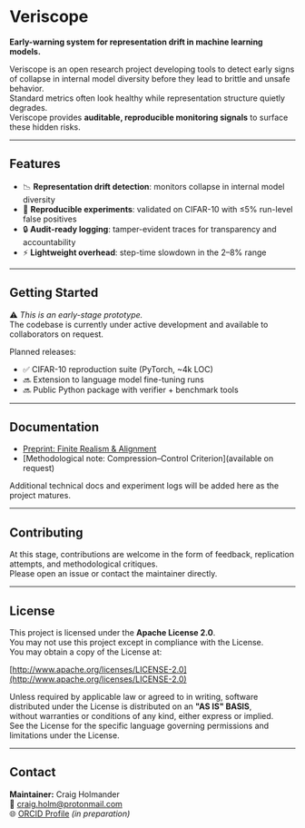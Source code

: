 # Veriscope

**Early-warning system for representation drift in machine learning models.**

Veriscope is an open research project developing tools to detect early signs of collapse in internal model diversity before they lead to brittle and unsafe behavior.  
Standard metrics often look healthy while representation structure quietly degrades.  
Veriscope provides **auditable, reproducible monitoring signals** to surface these hidden risks.

---

## Features

- 📉 **Representation drift detection**: monitors collapse in internal model diversity  
- 🧪 **Reproducible experiments**: validated on CIFAR-10 with ≤5% run-level false positives  
- 🔒 **Audit-ready logging**: tamper-evident traces for transparency and accountability  
- ⚡ **Lightweight overhead**: step-time slowdown in the 2–8% range

---

## Getting Started

⚠️ *This is an early-stage prototype.*  
The codebase is currently under active development and available to collaborators on request.  

Planned releases:  
- ✅ CIFAR-10 reproduction suite (PyTorch, ~4k LOC)  
- 🔜 Extension to language model fine-tuning runs  
- 🔜 Public Python package with verifier + benchmark tools  

---

## Documentation

- [Preprint: Finite Realism & Alignment](https://works.hcommons.org/records/yeqb5-exa68)  
- [Methodological note: Compression–Control Criterion](available on request)  

Additional technical docs and experiment logs will be added here as the project matures.

---

## Contributing

At this stage, contributions are welcome in the form of feedback, replication attempts, and methodological critiques.  
Please open an issue or contact the maintainer directly.  

---

## License

This project is licensed under the **Apache License 2.0**.  
You may not use this project except in compliance with the License.  
You may obtain a copy of the License at:

[http://www.apache.org/licenses/LICENSE-2.0](http://www.apache.org/licenses/LICENSE-2.0)

Unless required by applicable law or agreed to in writing, software  
distributed under the License is distributed on an **"AS IS" BASIS**,  
without warranties or conditions of any kind, either express or implied.  
See the License for the specific language governing permissions and  
limitations under the License.

---

## Contact

**Maintainer:** Craig Holmander  
📧 craig.holm@protonmail.com  
🌐 [ORCID Profile](https://orcid.org/) *(in preparation)*  
